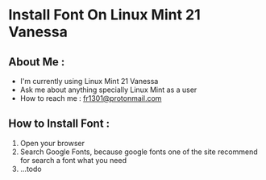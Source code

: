 # Install Font On Linux Mint 21 Vanessa

## About Me :
- I'm currently using Linux Mint 21 Vanessa
- Ask me about anything specially Linux Mint as a user
- How to reach me : fr1301@protonmail.com

## How to Install Font :
1. Open your browser
2. Search Google Fonts, because google fonts one of the site recommend for search a font what you need
3. ...todo
